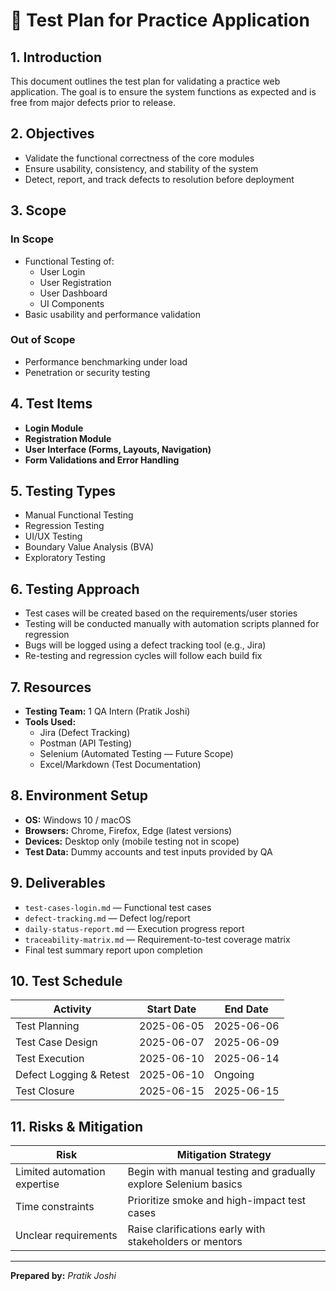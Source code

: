 # 🧪 Test Plan for Practice Application

## 1. Introduction
This document outlines the test plan for validating a practice web application. The goal is to ensure the system functions as expected and is free from major defects prior to release.

## 2. Objectives
- Validate the functional correctness of the core modules
- Ensure usability, consistency, and stability of the system
- Detect, report, and track defects to resolution before deployment

## 3. Scope

### In Scope
- Functional Testing of:
  - User Login
  - User Registration
  - User Dashboard
  - UI Components
- Basic usability and performance validation

### Out of Scope
- Performance benchmarking under load
- Penetration or security testing

## 4. Test Items
- **Login Module**
- **Registration Module**
- **User Interface (Forms, Layouts, Navigation)**
- **Form Validations and Error Handling**

## 5. Testing Types
- Manual Functional Testing
- Regression Testing
- UI/UX Testing
- Boundary Value Analysis (BVA)
- Exploratory Testing

## 6. Testing Approach
- Test cases will be created based on the requirements/user stories
- Testing will be conducted manually with automation scripts planned for regression
- Bugs will be logged using a defect tracking tool (e.g., Jira)
- Re-testing and regression cycles will follow each build fix

## 7. Resources
- **Testing Team:** 1 QA Intern (Pratik Joshi)
- **Tools Used:**
  - Jira (Defect Tracking)
  - Postman (API Testing)
  - Selenium (Automated Testing — Future Scope)
  - Excel/Markdown (Test Documentation)

## 8. Environment Setup
- **OS:** Windows 10 / macOS
- **Browsers:** Chrome, Firefox, Edge (latest versions)
- **Devices:** Desktop only (mobile testing not in scope)
- **Test Data:** Dummy accounts and test inputs provided by QA

## 9. Deliverables
- `test-cases-login.md` — Functional test cases
- `defect-tracking.md` — Defect log/report
- `daily-status-report.md` — Execution progress report
- `traceability-matrix.md` — Requirement-to-test coverage matrix
- Final test summary report upon completion

## 10. Test Schedule

| Activity               | Start Date | End Date   |
|------------------------|------------|------------|
| Test Planning          | 2025-06-05 | 2025-06-06 |
| Test Case Design       | 2025-06-07 | 2025-06-09 |
| Test Execution         | 2025-06-10 | 2025-06-14 |
| Defect Logging & Retest| 2025-06-10 | Ongoing    |
| Test Closure           | 2025-06-15 | 2025-06-15 |

## 11. Risks & Mitigation

| Risk                          | Mitigation Strategy                                                 |
|-------------------------------|----------------------------------------------------------------------|
| Limited automation expertise  | Begin with manual testing and gradually explore Selenium basics     |
| Time constraints              | Prioritize smoke and high-impact test cases                         |
| Unclear requirements          | Raise clarifications early with stakeholders or mentors             |

---

**Prepared by:** _Pratik Joshi_  

